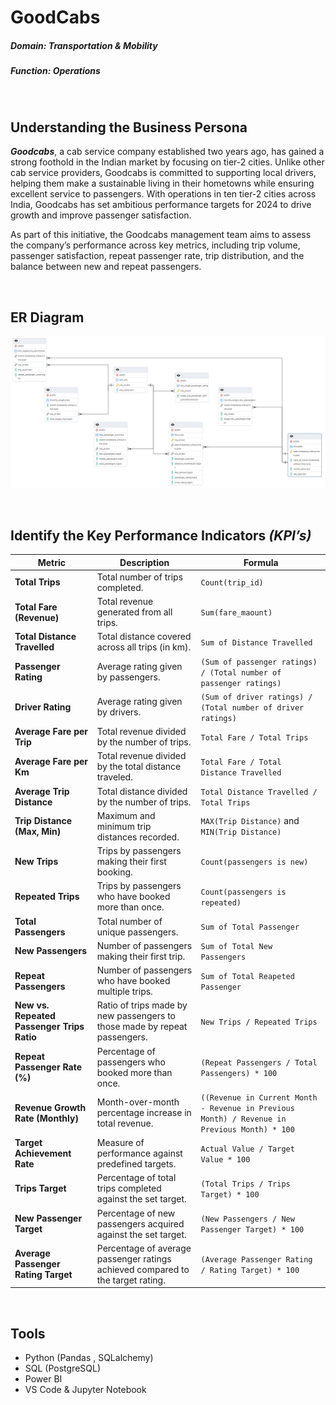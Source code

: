 # GoodCabs

##### __Domain__:  Transportation & Mobility          
##### __Function__: Operations 
</br>

## Understanding the Business Persona
__*Goodcabs*__, a cab service company established two years ago, has gained a strong foothold in the Indian market by focusing on tier-2 cities. Unlike other cab service providers, Goodcabs is committed to supporting local drivers, helping them make a sustainable living in their hometowns while ensuring excellent service to passengers. With operations in ten tier-2 cities across India, Goodcabs has set ambitious performance targets for 2024 to drive growth and improve passenger satisfaction. 

As part of this initiative, the Goodcabs management team aims to assess the company’s performance across key metrics, including trip volume, passenger satisfaction, repeat passenger rate, trip distribution, and the balance between new and repeat passengers. 

</br>

## ER Diagram
![](https://github.com/Shandeep-Raula/GoodCabs/blob/main/ERD.png)

</br>

## Identify the Key Performance Indicators __*(KPI’s)*__

| **Metric**                           | **Description**                                                                                 | **Formula**                                                                                         |
|--------------------------------------|-------------------------------------------------------------------------------------------------|----------------------------------------------------------------------------------------------------|
| **Total Trips**                      | Total number of trips completed.                                                                | `Count(trip_id)`                                                                                |
| **Total Fare (Revenue)**             | Total revenue generated from all trips.                                                         | `Sum(fare_maount)`                                                                             |
| **Total Distance Travelled**         | Total distance covered across all trips (in km).                                                | `Sum of Distance Travelled`                                                                         |
| **Passenger Rating**                 | Average rating given by passengers.                                                             | `(Sum of passenger ratings) / (Total number of passenger ratings)`                                |
| **Driver Rating**                    | Average rating given by drivers.                                                                | `(Sum of driver ratings) / (Total number of driver ratings)`                                      |
| **Average Fare per Trip**            | Total revenue divided by the number of trips.                                                   | `Total Fare / Total Trips`                                                                        |
| **Average Fare per Km**              | Total revenue divided by the total distance traveled.                                           | `Total Fare / Total Distance Travelled`                                                           |
| **Average Trip Distance**            | Total distance divided by the number of trips.                                                  | `Total Distance Travelled / Total Trips`                                                          |
| **Trip Distance (Max, Min)**         | Maximum and minimum trip distances recorded.                                                    |  `MAX(Trip Distance)` and `MIN(Trip Distance)`                                                 |
| **New Trips**                        | Trips by passengers making their first booking.                                                 | `Count(passengers is new)`                                                                 |
| **Repeated Trips**                   | Trips by passengers who have booked more than once.                                             | `Count(passengers is repeated)`                                                             |
| **Total Passengers**                 | Total number of unique passengers.                                                              | `Sum of Total Passenger`                                                                           |
| **New Passengers**                   | Number of passengers making their first trip.                                                   | `Sum of Total New Passengers`                                                                      |
| **Repeat Passengers**                | Number of passengers who have booked multiple trips.                                            | `Sum of Total Reapeted Passenger`                                                                  |
| **New vs. Repeated Passenger Trips Ratio** | Ratio of trips made by new passengers to those made by repeat passengers.                 | `New Trips / Repeated Trips`                                                                      |
| **Repeat Passenger Rate (%)**        | Percentage of passengers who booked more than once.                                             | `(Repeat Passengers / Total Passengers) * 100`                                                    |
| **Revenue Growth Rate (Monthly)**    | Month-over-month percentage increase in total revenue.                                          | `((Revenue in Current Month - Revenue in Previous Month) / Revenue in Previous Month) * 100`     |
| **Target Achievement Rate**          | Measure of performance against predefined targets.                                              | `Actual Value / Target Value * 100`                                                               |
| **Trips Target**                     | Percentage of total trips completed against the set target.                                     | `(Total Trips / Trips Target) * 100`                                                              |
| **New Passenger Target**             | Percentage of new passengers acquired against the set target.                                   | `(New Passengers / New Passenger Target) * 100`                                                   |
| **Average Passenger Rating Target**  | Percentage of average passenger ratings achieved compared to the target rating.                 | `(Average Passenger Rating / Rating Target) * 100`                                                |


</br>

## Tools
- Python (Pandas , SQLalchemy)
- SQL (PostgreSQL)
- Power BI
- VS Code & Jupyter Notebook

















